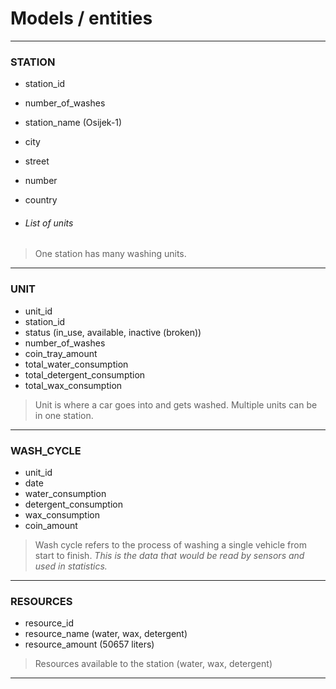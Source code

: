 # Models / entities

---

### STATION
- station_id
- number_of_washes
- station_name (Osijek-1)
- city
- street
- number
- country

- ###### List of units
> One station has many washing units. 

---

### UNIT
- unit_id
- station_id
- status (in_use, available, inactive (broken))
- number_of_washes
- coin_tray_amount
- total_water_consumption
- total_detergent_consumption
- total_wax_consumption
> Unit is where a car goes into and gets washed. Multiple units can be in one station.

---

### WASH_CYCLE
- unit_id
- date
- water_consumption
- detergent_consumption
- wax_consumption
- coin_amount
> Wash cycle refers to the process of washing a single vehicle from start to finish.  *This is the data that would be read by sensors and used in statistics.*

---

### RESOURCES
- resource_id
- resource_name (water, wax, detergent)
- resource_amount (50657 liters)
> Resources available to the station (water, wax, detergent)


---
